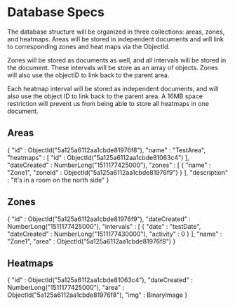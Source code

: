 # Database Specs

The database structure will be organized in three collections: areas, zones, and heatmaps. Areas will be stored in independent documents and will link to corresponding zones and heat maps via the ObjectId.

Zones will be stored as documents as well, and all intervals will be stored in the document. These intervals will be store as an array of objects. Zones will also use the objectID to link back to the parent area.

Each heatmap interval will be stored as independent documents, and will also use the object ID to link back to the parent area. A 16MB space restriction will prevent us from being able to store all heatmaps in one document.

## Areas

{
	"id" : ObjectId("5a125a6112aa1cbde81976f8"),
	"name" : "TestArea",
	"heatmaps" : [
    "id" : ObjectId("5a125a6112aa1cbde81063c4")
  ],
	"dateCreated" : NumberLong("1511177425000"),
	"zones" : [
		{
			"name" : "Zone1",
			"zoneId" : ObjectId("5a125a6112aa1cbde81976f9")
		}
	],
	"description" : "it's in a room on the north side"
}
## Zones

{
	"id" : ObjectId("5a125a6112aa1cbde81976f9"),
	"dateCreated" : NumberLong("1511177425000"),
	"intervals" : [
		{
			"date" : "testDate",
			"dateCreated" : NumberLong("1511177430000"),
			"activity" : 0
		}
	],
	"name" : "Zone1",
	"area" : ObjectId("5a125a6112aa1cbde81976f8")
}

## Heatmaps

{
	"id" : ObjectId("5a125a6112aa1cbde81063c4"),
	"dateCreated" : NumberLong("1511177425000"),
	"area" : ObjectId("5a125a6112aa1cbde81976f8"),
  "img" : BinaryImage
}
